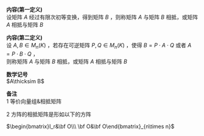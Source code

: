 **内容(第一定义)**  
设矩阵 $A$ 经过有限次初等变换，得到矩阵 $B$ ，则称矩阵 $A$ 与矩阵 $B$ 相抵，或矩阵 $A$ 相抵与矩阵 $B$   
  
**内容(第二定义)**  
设 $A,B\in M_n(K)$ ，若存在可逆矩阵 $P,Q\in M_n(K)$ ，使得 $B=P\cdot A\cdot Q$ 或者 $A=P\cdot B\cdot Q$ ，  
则称矩阵 $A$ 与矩阵 $B$ 相抵，或矩阵 $A$ 相抵与矩阵 $B$   
  
**数学记号**  
 $A\thicksim B$   
  
**备注**  
1 等价向量组&相抵矩阵  
  
2 方阵的相抵矩阵是形如以下的方阵  
  
 $\begin{bmatrix}I_r&\bf O\\\ \bf O&\bf O\end{bmatrix}_{n\times n}$   
